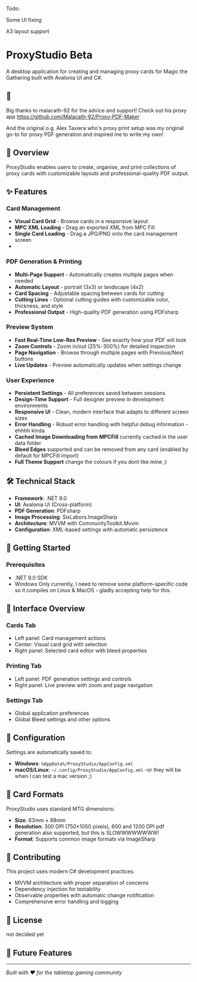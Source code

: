 Todo: 

Some UI fixing

A3 layout support


# ProxyStudio Beta

A desktop application for creating and managing proxy cards for Magic the Gathering built with Avalonia UI and C#.

## 🥰 ##
Big thanks to malacath-92 for the advice and support! Check out his proxy app https://github.com/Malacath-92/Proxy-PDF-Maker

And the original o.g. Alex Taxiera who's proxy print setup was my original go-to for proxy PDF generation and inspired me to write my own!

## 🎯 Overview

ProxyStudio enables users to create, organise, and print collections of proxy cards with customizable layouts and professional-quality PDF output.

## ✨ Features

### Card Management
- **Visual Card Grid** - Browse cards in a responsive layout
- **MPC XML Loading** - Drag an exported XML from MPC Fill
- **Single Card Loading** - Drag a JPG/PNG onto the card management screen
- 


### PDF Generation & Printing
- **Multi-Page Support** - Automatically creates multiple pages when needed
- **Automatic Layout** - portrait (3x3) or landscape (4x2)
- **Card Spacing** - Adjustable spacing between cards for cutting
- **Cutting Lines** - Optional cutting guides with customizable color, thickness, and style
- **Professional Output** - High-quality PDF generation using PDFsharp

### Preview System
- **Fast Real-Time Low-Res Preview** - See exactly how your PDF will look
- **Zoom Controls** - Zoom in/out (25%-300%) for detailed inspection
- **Page Navigation** - Browse through multiple pages with Previous/Next buttons
- **Live Updates** - Preview automatically updates when settings change

### User Experience
- **Persistent Settings** - All preferences saved between sessions
- **Design-Time Support** - Full designer preview in development environments
- **Responsive UI** - Clean, modern interface that adapts to different screen sizes
- **Error Handling** - Robust error handling with helpful debug information - ehhhh kinda
- **Cached Image Downloading from MPCFill** currently cached in the user data folder
- **Bleed Edges** supported and can be removed from any card (enabled by default for MPCFill import)
- **Full Theme Support** change the colours if you dont like mine ;) 

## 🛠 Technical Stack

- **Framework**: .NET 9.0
- **UI**: Avalonia UI (Cross-platform)
- **PDF Generation**: PDFsharp
- **Image Processing**: SixLabors.ImageSharp
- **Architecture**: MVVM with CommunityToolkit.Mvvm
- **Configuration**: XML-based settings with automatic persistence

## 🚀 Getting Started

### Prerequisites
- .NET 9.0 SDK
- Windows Only currently, I need to remove some platform-specific code so it compiles on Linux & MacOS - gladly accepting help for this.




## 🎨 Interface Overview

### Cards Tab
- Left panel: Card management actions
- Center: Visual card grid with selection
- Right panel: Selected card editor with bleed properties

### Printing Tab
- Left panel: PDF generation settings and controls
- Right panel: Live preview with zoom and page navigation

### Settings Tab
- Global application preferences
- Global Bleed settings and other options

## 🔧 Configuration

Settings are automatically saved to:
- **Windows**: `%AppData%/ProxyStudio/AppConfig.xml`
- **macOS/Linux**: `~/.config/ProxyStudio/AppConfig.xml` -or they will be when I can test a mac version ;) 

## 📖 Card Formats

ProxyStudio uses standard MTG dimensions:
- **Size**: 63mm × 88mm
- **Resolution**: 300 DPI (750×1050 pixels), 600 and 1200 DPI pdf generation also supported, but this is SLOWWWWWWWW!
- **Format**: Supports common image formats via ImageSharp

## 🤝 Contributing

This project uses modern C# development practices:
- MVVM architecture with proper separation of concerns
- Dependency injection for testability
- Observable properties with automatic change notification
- Comprehensive error handling and logging

## 📄 License

not decided yet

## 🔮 Future Features





---

*Built with ❤️ for the tabletop gaming community*
